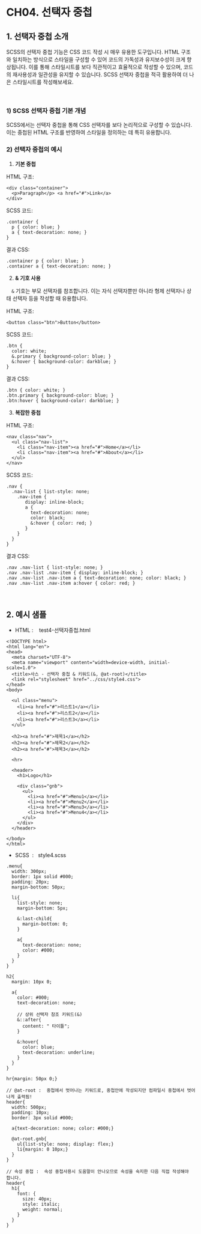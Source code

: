 # CH04. 선택자 중첩

  

  

## 1\. 선택자 중첩 소개

SCSS의 선택자 중첩 기능은 CSS 코드 작성 시 매우 유용한 도구입니다. HTML 구조와 일치하는 방식으로 스타일을 구성할 수 있어 코드의 가독성과 유지보수성이 크게 향상됩니다. 이를 통해 스타일시트를 보다 직관적이고 효율적으로 작성할 수 있으며, 코드의 재사용성과 일관성을 유지할 수 있습니다. SCSS 선택자 중첩을 적극 활용하여 더 나은 스타일시트를 작성해보세요.

  
<br>
  

### 1) SCSS 선택자 중첩 기본 개념

SCSS에서는 선택자 중첩을 통해 CSS 선택자를 보다 논리적으로 구성할 수 있습니다. 이는 중첩된 HTML 구조를 반영하여 스타일을 정의하는 데 특히 유용합니다.

  

  

### 2) 선택자 중첩의 예시

  

1. **기본 중첩**
  

HTML 구조:

```
<div class="container"> 
  <p>Paragraph</p> <a href="#">Link</a> 
</div>
```

  

SCSS 코드:

```
.container { 
  p { color: blue; } 
  a { text-decoration: none; } 
}
```

  

결과 CSS:

```
.container p { color: blue; } 
.container a { text-decoration: none; }
```

2. **& 기호 사용**

 `&` 기호는 부모 선택자를 참조합니다. 이는 자식 선택자뿐만 아니라 형제 선택자나 상태 선택자 등을 작성할 때 유용합니다.

  

HTML 구조:

```
<button class="btn">Button</button>
```

  

SCSS 코드:

```
.btn { 
  color: white; 
  &.primary { background-color: blue; } 
  &:hover { background-color: darkblue; } 
}
```

  

결과 CSS:

```
.btn { color: white; } 
.btn.primary { background-color: blue; } 
.btn:hover { background-color: darkblue; }
```

3. **복잡한 중첩**

HTML 구조:

```
<nav class="nav"> 
  <ul class="nav-list">
    <li class="nav-item"><a href="#">Home</a></li> 
    <li class="nav-item"><a href="#">About</a></li> 
  </ul> 
</nav>
```

  

SCSS 코드:

```
.nav { 
  .nav-list { list-style: none; 
    .nav-item { 
       display: inline-block; 
       a { 
         text-decoration: none; 
         color: black; 
         &:hover { color: red; } 
       } 
    } 
  } 
}
```

  

결과 CSS:

```
.nav .nav-list { list-style: none; } 
.nav .nav-list .nav-item { display: inline-block; } 
.nav .nav-list .nav-item a { text-decoration: none; color: black; } 
.nav .nav-list .nav-item a:hover { color: red; }
```

<br>  

## 2\. 예시 샘플

  

- HTML :    test4-선택자중첩.html

```
<!DOCTYPE html>
<html lang="en">
<head>
  <meta charset="UTF-8">
  <meta name="viewport" content="width=device-width, initial-scale=1.0">
  <title>사스 - 선택자 중첩 & 키워드(&, @at-root)</title>
  <link rel="stylesheet" href="../css/style4.css">
</head>
<body>

  <ul class="menu">
    <li><a href="#">리스트1</a></li>
    <li><a href="#">리스트2</a></li>
    <li><a href="#">리스트3</a></li>
  </ul>

  <h2><a href="#">제목1</a></h2>
  <h2><a href="#">제목2</a></h2>
  <h2><a href="#">제목3</a></h2>
  
  <hr>

  <header>
    <h1>Logo</h1>

    <div class="gnb">
      <ul>
        <li><a href="#">Menu1</a></li>
        <li><a href="#">Menu2</a></li>
        <li><a href="#">Menu3</a></li>
        <li><a href="#">Menu4</a></li>
      </ul>
    </div>
  </header>
  
</body>
</html>
```

  

- SCSS  :   style4.scss

```
.menu{
  width: 300px;
  border: 1px solid #000;
  padding: 20px;
  margin-bottom: 50px;

  li{
    list-style: none;
    margin-bottom: 5px;

    &:last-child{
      margin-bottom: 0;
    }

    a{
      text-decoration: none;
      color: #000;
    }
  }
}

h2{
  margin: 10px 0;

  a{
    color: #000;
    text-decoration: none;

    // 상위 선택자 참조 키워드(&)
    &::after{
      content: " 타이틀";
    }

    &:hover{
      color: blue;
      text-decoration: underline;
    }
  }
}

hr{margin: 50px 0;}

// @at-root :  중첩에서 벗어나는 키워드로, 중첩안에 작성되지만 컴파일시 중첩에서 벗어나게 출력됨!
header{
  width: 500px;
  padding: 10px;
  border: 3px solid #000;

  a{text-decoration: none; color: #000;}

  @at-root.gnb{
    ul{list-style: none; display: flex;}
    li{margin: 0 10px;}
  }
}

// 속성 중첩 :  속성 중첩사용시 도움말이 안나오므로 속성을 숙지한 다음 직접 작성해야 합니다.
header{
  h1{
    font: {
      size: 40px;
      style: italic;
      weight: normal;
    }
  }
}
```